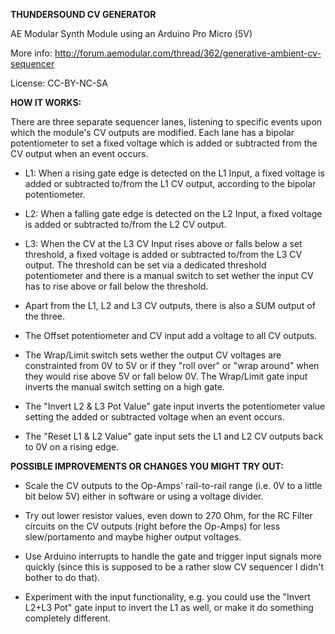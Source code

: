 **THUNDERSOUND CV GENERATOR**

AE Modular Synth Module using an Arduino Pro Micro (5V)

More info: http://forum.aemodular.com/thread/362/generative-ambient-cv-sequencer

License: CC-BY-NC-SA


**HOW IT WORKS:**

There are three separate sequencer lanes, listening to specific events upon which the module's CV outputs are modified. Each lane has a bipolar potentiometer to set a fixed voltage which is added or subtracted from the CV output when an event occurs. 

- L1: When a rising gate edge is detected on the L1 Input, a fixed voltage is added or subtracted to/from the L1 CV output, according to the bipolar potentiometer.  

- L2: When a falling gate edge is detected on the L2 Input, a fixed voltage is added or subtracted to/from the L2 CV output.

- L3: When the CV at the L3 CV Input rises above or falls below a set threshold, a fixed voltage is added or subtracted to/from the L3 CV output. The threshold can be set via a dedicated threshold potentiometer and there is a manual switch to set wether the input CV has to rise above or fall below the threshold.

- Apart from the L1, L2 and L3 CV outputs, there is also a SUM output of the three.

- The Offset potentiometer and CV input add a voltage to all CV outputs.

- The Wrap/Limit switch sets wether the output CV voltages are constrainted from 0V to 5V or if they "roll over" or "wrap around" when they would rise above 5V or fall below 0V. The Wrap/Limit gate input inverts the manual switch setting on a high gate.

- The "Invert L2 & L3 Pot Value" gate input inverts the potentiometer value setting the added or subtracted voltage when an event occurs.

- The "Reset L1 & L2 Value" gate input sets the L1 and L2 CV outputs back to 0V on a rising edge. 


**POSSIBLE IMPROVEMENTS OR CHANGES YOU MIGHT TRY OUT:**

- Scale the CV outputs to the Op-Amps' rail-to-rail range (i.e. 0V to a little bit below 5V) either in software or using a voltage divider.

- Try out lower resistor values, even down to 270 Ohm, for the RC Filter circuits on the CV outputs (right before the Op-Amps) for less slew/portamento and maybe higher output voltages.

- Use Arduino interrupts to handle the gate and trigger input signals more quickly (since this is supposed to be a rather slow CV sequencer I didn't bother to do that).

- Experiment with the input functionality, e.g. you could use the "Invert L2+L3 Pot" gate input to invert the L1 as well, or make it do something completely different.
